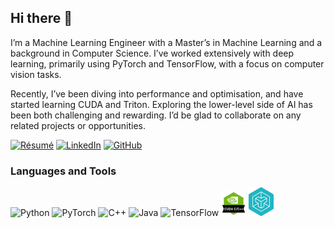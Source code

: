## Hi there 👋

<!--
**HamzaElshafie/HamzaElshafie** is a ✨ _special_ ✨ repository because its `README.md` (this file) appears on your GitHub profile.

Here are some ideas to get you started:

- 🔭 I’m currently working on ...
- 🌱 I’m currently learning ...
- 👯 I’m looking to collaborate on ...
- 💬 Ask me about ...
- 📫 How to reach me: ...
-->

I’m a Machine Learning Engineer with a Master’s in Machine Learning and a background in Computer Science. I’ve worked extensively with deep learning, primarily using PyTorch and TensorFlow, with a focus on computer vision tasks.

Recently, I’ve been diving into performance and optimisation, and have started learning CUDA and Triton. Exploring the lower-level side of AI has been both challenging and rewarding. I’d be glad to collaborate on any related projects or opportunities.

[![Résumé](https://img.shields.io/badge/View%20Résumé-PDF-red?logo=adobeacrobatreader)](https://github.com/HamzaElshafie/HamzaElshafie/blob/main/Resume.pdf)
[![LinkedIn](https://img.shields.io/badge/LinkedIn-Profile-blue?logo=linkedin)](https://www.linkedin.com/in/hamzaelshafie)
[![GitHub](https://img.shields.io/badge/GitHub-Follow-black?logo=github)](https://github.com/HamzaElshafie)

###  Languages and Tools

<p align="left">
  <img src="https://cdn.jsdelivr.net/gh/devicons/devicon/icons/python/python-original.svg" width="40" alt="Python"/>
  <img src="https://cdn.jsdelivr.net/gh/devicons/devicon/icons/pytorch/pytorch-original.svg" width="40" alt="PyTorch"/>
  <img src="https://cdn.jsdelivr.net/gh/devicons/devicon/icons/cplusplus/cplusplus-original.svg" width="40" alt="C++"/>
  <img src="https://cdn.jsdelivr.net/gh/devicons/devicon/icons/java/java-original.svg" width="40" alt="Java"/>
  <img src="https://cdn.jsdelivr.net/gh/devicons/devicon/icons/tensorflow/tensorflow-original.svg" width="40" alt="TensorFlow"/>
  <img src="https://github.com/HamzaElshafie/HamzaElshafie/blob/main/cuda.png" width="40" alt="CUDA"/>
  <img src="https://github.com/HamzaElshafie/HamzaElshafie/blob/main/triton-logo.png" width="40" alt="CUDA"/>
</p>
